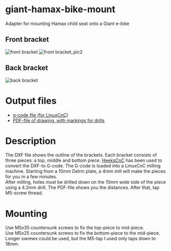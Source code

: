 # giant-hamax-bike-mount
Adapter for mounting Hamax child seat onto a Giant e-bike
## Front bracket
![front bracket](https://lh6.googleusercontent.com/MLkOdM3IxOejjGTVLpDcURmQtPC3J10r2vRD_nHHPq3eG13htN7ycsIGmAGl-OjWT14Q7GSA38GdwXU=w1366-h651-rw)
![front bracket_pic2](https://lh6.googleusercontent.com/Nnv74u8p37wB-XHLCDT2xYkQls2tgZJJobhRCt_YOIFonj7YcldxhS2gEHQAESmEK9fUHsfW_QlAtAE=w1366-h651-rw)
## Back bracket
![back bracket](https://lh5.googleusercontent.com/gXLEMozvUytM4_ecarjTSROg7ta174gBidE9qgYr_XVlXVZ5TfZrclUZ5fPvr5NRPYHrADZdK-LRz0Q=w1366-h651-rw)

# Output files
* [g-code file (for LinuxCnC)](https://drive.google.com/open?id=0B5_mAlpV8IjvbHlTNG1saUJGbk0)
* [PDF-file of drawing, with markings for drills](https://drive.google.com/open?id=0B5_mAlpV8IjvUTZYWENMREZweDg)

# Description
The DXF file shows the outline of the brackets.  Each bracket consists of three pieces: a top, middle and bottom piece.  [HeeksCnC](https://github.com/Heeks/heekscnc) has been used to convert the DXF-to G-code.  The G-code is loaded into a LinuxCnC milling machine.  Starting from a 10mm Delrin plate, a 4mm mill will make the pieces for you in a few minutes.  
After milling, holes must be drilled down on the 10mm wide side of the piece using a 4.2mm drill.  The PDF-file shows you the distances.  After that, tap M5-screw thread.

# Mounting
Use M5x35 countersunk screws to fix the top-piece to mid-piece.  
Use M5x25 countersunk screws to fix the bottom-piece to the mid-piece.  Longer swrews could be used, but the M5-tap I used only taps down to 18mm.
